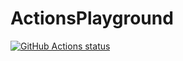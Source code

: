 # ActionsPlayground

<p align="left">
  <a href="https://github.com/actions/setup-node"><img alt="GitHub Actions status" src="https://github.com/gaziz12/ActionsPlayground/.github/workflows/Docker%20Image%20CI/badge.svgg"></a>
</p>
